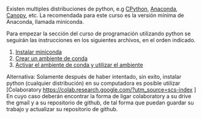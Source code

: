 Existen multiples distribuciones de python, e.g [CPython](https://www.python.org/doc/), [Anaconda](https://www.anaconda.com), [Canopy](https://docs.enthought.com/canopy/2.1/index.html), etc.
La recomendada para este curso es la versión mínima de Anaconda, llamada miniconda. 

Para empezar la sección del curso de programación utilizando python se seguirán las instrucciones en los siguientes archivos,
en el orden indicado.

1) [Instalar miniconda](https://github.com/alxogm/PB2021/blob/main/Nov3/install_miniconda.md)
2) [Crear un ambiente de conda](https://github.com/alxogm/PB2021/blob/main/Nov3/crear_ambiente_conda.md)
3) [Activar el ambiente de conda y utilizar el ambiente](https://github.com/alxogm/PB2021/blob/main/Nov3/crear_ambiente_conda.md)



Alternativa: Solamente después de haber intentado, sin exito, instalar python (cualquier distribución) en su computadora es posible utilizar [Colaboratory https://colab.research.google.com/?utm_source=scs-index ]
En cuyo caso deberán encontrar la forma de ligar colaboratory a su drive the gmail y a su repositorio de github, de tal forma que puedan guardar su trabajo y actualizar su repositorio de github. 
